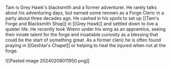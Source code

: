 Tam is Grey Hawk's blacksmith and a former adventurer.  He rarely talks about his adventuring days, but earned some renown as a Forge Cleric in a party about three decades ago.  He cashed in his spoils to set up [[Tam's Forge and Blacksmith Shop]] in [[Grey Hawk]] and settled down to live a quieter life.  He recently took Wrenn under his wing as an apprentice, seeing their innate talent for the forge and insatiable curiosity as a blessing that could be the start of something great.  As a former cleric he is often found praying in [[Geshtai's Chapel]] or helping to heal the injured when not at the forge.  

![[Pasted image 20240208011950.png]]